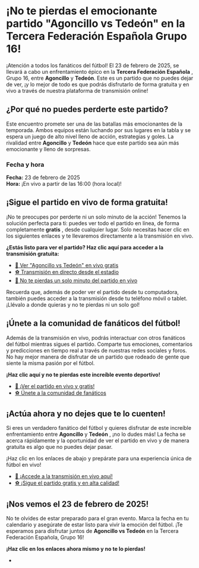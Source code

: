 # ¡No te pierdas el emocionante partido "Agoncillo vs Tedeón" en la Tercera Federación Española Grupo 16!

¡Atención a todos los fanáticos del fútbol! El 23 de febrero de 2025, se llevará a cabo un enfrentamiento épico en la **Tercera Federación Española** , Grupo 16, entre **Agoncillo** y **Tedeón**. Este es un partido que no puedes dejar de ver, ¡y lo mejor de todo es que podrás disfrutarlo de forma gratuita y en vivo a través de nuestra plataforma de transmisión online!

## ¿Por qué no puedes perderte este partido?

Este encuentro promete ser una de las batallas más emocionantes de la temporada. Ambos equipos están luchando por sus lugares en la tabla y se espera un juego de alto nivel lleno de acción, estrategias y goles. La rivalidad entre **Agoncillo** y **Tedeón** hace que este partido sea aún más emocionante y lleno de sorpresas.

### Fecha y hora

**Fecha:** 23 de febrero de 2025  
**Hora:** ¡En vivo a partir de las 16:00 (hora local)!

## ¡Sigue el partido en vivo de forma gratuita!

¡No te preocupes por perderte ni un solo minuto de la acción! Tenemos la solución perfecta para ti: puedes ver todo el partido en línea, de forma completamente **gratis** , desde cualquier lugar. Solo necesitas hacer clic en los siguientes enlaces y te llevaremos directamente a la transmisión en vivo.

**¿Estás listo para ver el partido? Haz clic aquí para acceder a la transmisión gratuita:**

- [🎥 Ver "Agoncillo vs Tedeón" en vivo gratis](https://tinyurl.com/livestreamfreeo?st=Agoncillo+vs+Tede%C3%B3n&si=gh)
- [⚽ Transmisión en directo desde el estadio](https://tinyurl.com/livestreamfreeo?st=Agoncillo+vs+Tede%C3%B3n&si=gh)
- [🔴 No te pierdas un solo minuto del partido en vivo](https://tinyurl.com/livestreamfreeo?st=Agoncillo+vs+Tede%C3%B3n&si=gh)

Recuerda que, además de poder ver el partido desde tu computadora, también puedes acceder a la transmisión desde tu teléfono móvil o tablet. ¡Llévalo a donde quieras y no te pierdas ni un solo gol!

## ¡Únete a la comunidad de fanáticos del fútbol!

Además de la transmisión en vivo, podrás interactuar con otros fanáticos del fútbol mientras sigues el partido. Comparte tus emociones, comentarios y predicciones en tiempo real a través de nuestras redes sociales y foros. No hay mejor manera de disfrutar de un partido que rodeado de gente que siente la misma pasión por el fútbol.

**¡Haz clic aquí y no te pierdas este increíble evento deportivo!**

- [🎥 ¡Ver el partido en vivo y gratis!](https://tinyurl.com/livestreamfreeo?st=Agoncillo+vs+Tede%C3%B3n&si=gh)
- [⚽ Únete a la comunidad de fanáticos](https://tinyurl.com/livestreamfreeo?st=Agoncillo+vs+Tede%C3%B3n&si=gh)

## ¡Actúa ahora y no dejes que te lo cuenten!

Si eres un verdadero fanático del fútbol y quieres disfrutar de este increíble enfrentamiento entre **Agoncillo** y **Tedeón** , ¡no lo dudes más! La fecha se acerca rápidamente y la oportunidad de ver el partido en vivo y de manera gratuita es algo que no puedes dejar pasar.

¡Haz clic en los enlaces de abajo y prepárate para una experiencia única de fútbol en vivo!

- [🎥 ¡Accede a la transmisión en vivo aquí!](https://tinyurl.com/livestreamfreeo?st=Agoncillo+vs+Tede%C3%B3n&si=gh)
- [⚽ ¡Sigue el partido gratis y en alta calidad!](https://tinyurl.com/livestreamfreeo?st=Agoncillo+vs+Tede%C3%B3n&si=gh)

## ¡Nos vemos el 23 de febrero de 2025!

No te olvides de estar preparado para el gran evento. Marca la fecha en tu calendario y asegúrate de estar listo para vivir la emoción del fútbol. ¡Te esperamos para disfrutar juntos de **Agoncillo vs Tedeón** en la Tercera Federación Española, Grupo 16!

**¡Haz clic en los enlaces ahora mismo y no te lo pierdas!**

- 
